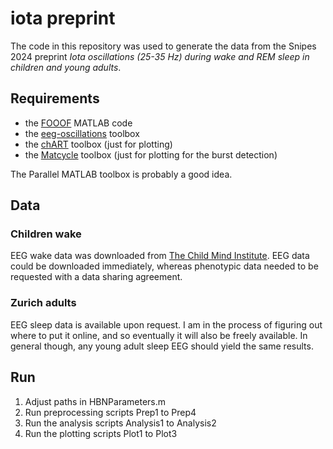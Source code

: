 # iota preprint

The code in this repository was used to generate the data from the Snipes 2024 preprint *Iota oscillations (25-35 Hz) during wake and REM sleep in children and young adults*.

## Requirements

- the [FOOOF](https://github.com/fooof-tools/fooof_mat) MATLAB code
- the [eeg-oscillations](https://github.com/snipeso/eeg-oscillations) toolbox
- the [chART](https://github.com/snipeso/chart) toolbox (just for plotting)
- the [Matcycle](https://github.com/hubersleeplab/matcycle) toolbox (just for plotting for the burst detection)

The Parallel MATLAB toolbox is probably a good idea.

## Data
### Children wake
EEG wake data was downloaded from [The Child Mind Institute](https://fcon_1000.projects.nitrc.org/indi/cmi_healthy_brain_network/index.html). EEG data could be downloaded immediately, whereas phenotypic data needed to be requested with a data sharing agreement. 


### Zurich adults
EEG sleep data is available upon request. I am in the process of figuring out where to put it online, and so eventually it will also be freely available. In general though, any young adult sleep EEG should yield the same results.


## Run

1. Adjust paths in HBNParameters.m
2. Run preprocessing scripts Prep1 to Prep4
3. Run the analysis scripts Analysis1 to Analysis2
4. Run the plotting scripts Plot1 to Plot3